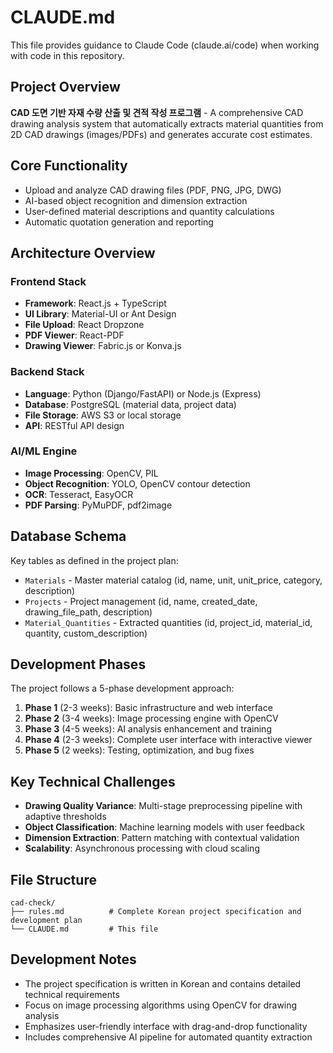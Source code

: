 # CLAUDE.md

This file provides guidance to Claude Code (claude.ai/code) when working with code in this repository.

## Project Overview

**CAD 도면 기반 자재 수량 산출 및 견적 작성 프로그램** - A comprehensive CAD drawing analysis system that automatically extracts material quantities from 2D CAD drawings (images/PDFs) and generates accurate cost estimates.

## Core Functionality

- Upload and analyze CAD drawing files (PDF, PNG, JPG, DWG)
- AI-based object recognition and dimension extraction
- User-defined material descriptions and quantity calculations
- Automatic quotation generation and reporting

## Architecture Overview

### Frontend Stack
- **Framework**: React.js + TypeScript
- **UI Library**: Material-UI or Ant Design
- **File Upload**: React Dropzone
- **PDF Viewer**: React-PDF
- **Drawing Viewer**: Fabric.js or Konva.js

### Backend Stack  
- **Language**: Python (Django/FastAPI) or Node.js (Express)
- **Database**: PostgreSQL (material data, project data)
- **File Storage**: AWS S3 or local storage
- **API**: RESTful API design

### AI/ML Engine
- **Image Processing**: OpenCV, PIL
- **Object Recognition**: YOLO, OpenCV contour detection
- **OCR**: Tesseract, EasyOCR
- **PDF Parsing**: PyMuPDF, pdf2image

## Database Schema

Key tables as defined in the project plan:
- `Materials` - Master material catalog (id, name, unit, unit_price, category, description)
- `Projects` - Project management (id, name, created_date, drawing_file_path, description)
- `Material_Quantities` - Extracted quantities (id, project_id, material_id, quantity, custom_description)

## Development Phases

The project follows a 5-phase development approach:
1. **Phase 1** (2-3 weeks): Basic infrastructure and web interface
2. **Phase 2** (3-4 weeks): Image processing engine with OpenCV
3. **Phase 3** (4-5 weeks): AI analysis enhancement and training
4. **Phase 4** (2-3 weeks): Complete user interface with interactive viewer
5. **Phase 5** (2 weeks): Testing, optimization, and bug fixes

## Key Technical Challenges

- **Drawing Quality Variance**: Multi-stage preprocessing pipeline with adaptive thresholds
- **Object Classification**: Machine learning models with user feedback
- **Dimension Extraction**: Pattern matching with contextual validation
- **Scalability**: Asynchronous processing with cloud scaling

## File Structure

```
cad-check/
├── rules.md          # Complete Korean project specification and development plan
└── CLAUDE.md         # This file
```

## Development Notes

- The project specification is written in Korean and contains detailed technical requirements
- Focus on image processing algorithms using OpenCV for drawing analysis
- Emphasizes user-friendly interface with drag-and-drop functionality
- Includes comprehensive AI pipeline for automated quantity extraction